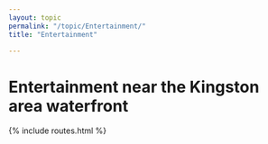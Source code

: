 ```yaml
---
layout: topic
permalink: "/topic/Entertainment/"
title: "Entertainment"

---
```


<h1>Entertainment near the Kingston area waterfront</h1>

{% include routes.html %}
